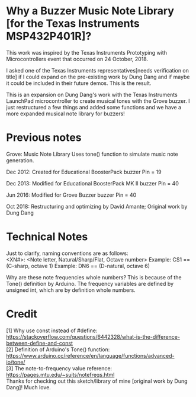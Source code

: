 
# Why a Buzzer Music Note Library [for the Texas Instruments MSP432P401R]?

This work was inspired by the Texas Instruments Prototyping with 
Microcontrollers event that occurred on 24 October, 2018.

I asked one of the Texas Instruments representatives[needs verification on title]
if I could expand on the pre-existing work by Dung Dang and if maybe it could
be included in their future demos. This is the result.

This is an expansion on Dung Dang's work with the Texas Instruments LaunchPad
microcontroller to create musical tones with the Grove buzzer. I just 
restructured a few things and added some functions and we have a more expanded
musical note library for buzzers!

# Previous notes 

Grove: Music Note Library
    Uses tone() function to simulate music note generation.

Dec 2012: Created for Educational BoosterPack
    buzzer Pin = 19

Dec 2013: Modified for Educational BoosterPack MK II
    buzzer Pin = 40

Jun 2016: Modified for Grove Buzzer
    buzzer Pin = 40

Oct 2018: Restructuring and optimizing by David Amante; 
    Original work by Dung Dang

# Technical Notes

Just to clarify, naming conventions are as follows: <br/>
<XN#>: 
    <Note letter, Natural/Sharp/Flat, Octave number>
    Example: CS1 == (C-sharp, octave 1)
    Example: DN6 == (D-natural, octave 6)

Why are these note frequencies whole numbers?
    This is because of the Tone() definition by Arduino. The frequency variables
    are defined by unsigned int, which are by definition whole numbers.



# Credit
[1] Why use const instead of #define: https://stackoverflow.com/questions/6442328/what-is-the-difference-between-define-and-const <br/>
[2] Definition of Arduino's Tone() function: https://www.arduino.cc/reference/en/language/functions/advanced-io/tone/ <br/>
[3] The note-to-frequency value reference: https://pages.mtu.edu/~suits/notefreqs.html <br/>
Thanks for checking out this sketch/library of mine [original work by Dung Dang]! Much love.
